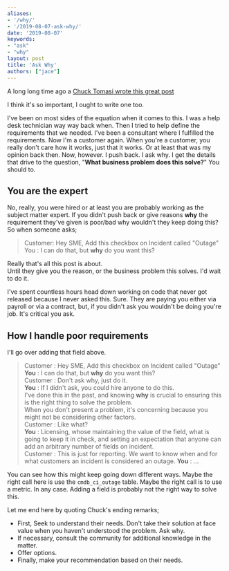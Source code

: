```yaml
---
aliases:
- '/why/'
- '/2019-08-07-ask-why/'
date: '2019-08-07'
keywords:
- "ask"
- "why"
layout: post
title: 'Ask Why'
authors: ["jace"]
---
```


A long long time ago a [Chuck Tomasi wrote this great post](https://community.servicenow.com/community?id=community_blog&sys_id=7c9ceae1dbd0dbc01dcaf3231f9619da)

I think it's so important, I ought to write one too.

I've been on most sides of the equation when it comes to this.  I was a help desk technician way way back when.  Then I tried to help define the requirements that we needed.  I've been a consultant where I fulfilled the requirements.  Now I'm a customer again.  When you're a customer, you really don't care how it works, just that it works.  Or at least that was my opinion back then.  Now, however.  I push back.  I ask why.  I get the details that drive to the question, "**What business problem does this solve?**"  You should to.

## You are the expert

No, really, you were hired or at least you are probably working as the subject matter expert.  If you didn't push back or give reasons **why** the requirement they've given is poor/bad why wouldn't they keep doing this?  So when someone asks;

> Customer: Hey SME, Add this checkbox on Incident called "Outage"\
> You     : I can do that, but **why** do you want this?

Really that's all this post is about. \
Until they give you the reason, or the business problem this solves.  I'd wait to do it.

I've spent countless hours head down working on code that never got released because I never asked this.  Sure.  They are paying you either via payroll or via a contract, but, if you didn't ask you wouldn't be doing you're job.  It's critical you ask.  

## How I handle poor requirements

I'll go over adding that field above.

> Customer : Hey SME, Add this checkbox on Incident called "Outage"\
> **You**  : I can do that, but **why** do you want this?\
> Customer : Don't ask why, just do it.\
> **You**  : If I didn't ask, you could hire anyone to do this.\
> I've done this in the past, and knowing **why** is crucial to ensuring this is the right thing to solve the problem.\
> When you don't present a problem, it's concerning because you might not be considering other factors.\
> Customer : Like what?\
> **You**  : Licensing, whose maintaining the value of the field, what is going to keep it in check, and setting an expectation that anyone can add an arbitrary number of fields on incident.\
> Customer : This is just for reporting.  We want to know when and for what customers an incident is considered an outage.
> **You**  : ...

You can see how this might keep going down different ways.  Maybe the right call here is use the `cmdb_ci_outage` table.  Maybe the right call is to use a metric.  In any case.  Adding a field is probably not the right way to solve this.  

Let me end here by quoting Chuck's ending remarks;

- First, Seek to understand their needs. Don't take their solution at face value when you haven't understood the problem. Ask why.
- If necessary, consult the community for additional knowledge in the matter.
- Offer options.
- Finally, make your recommendation based on their needs.
